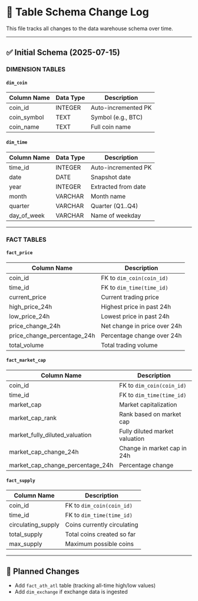 # 📄 Table Schema Change Log

This file tracks all changes to the data warehouse schema over time.

---

## ✅ Initial Schema (2025-07-15)

### DIMENSION TABLES

#### `dim_coin`
| Column Name  | Data Type | Description          |
|--------------|------------|----------------------|
| coin_id      | INTEGER    | Auto-incremented PK  |
| coin_symbol  | TEXT       | Symbol (e.g., BTC)   |
| coin_name    | TEXT       | Full coin name       |

#### `dim_time`
| Column Name  | Data Type | Description          |
|--------------|------------|----------------------|
| time_id      | INTEGER    | Auto-incremented PK  |
| date         | DATE       | Snapshot date        |
| year         | INTEGER    | Extracted from date  |
| month        | VARCHAR    | Month name           |
| quarter      | VARCHAR    | Quarter (Q1..Q4)     |
| day_of_week  | VARCHAR    | Name of weekday      |

---

### FACT TABLES

#### `fact_price`
| Column Name                | Description                          |
|---------------------------|--------------------------------------|
| coin_id             | FK to `dim_coin(coin_id)`            |
| time_id             | FK to `dim_time(time_id)`            |
| current_price             | Current trading price                |
| high_price_24h            | Highest price in past 24h            |
| low_price_24h             | Lowest price in past 24h             |
| price_change_24h          | Net change in price over 24h         |
| price_change_percentage_24h | Percentage change over 24h        |
| total_volume              | Total trading volume                 |

#### `fact_market_cap`
| Column Name                   | Description                        |
|------------------------------|------------------------------------|
| coin_id               | FK to `dim_coin(coin_id)`          |
| time_id               | FK to `dim_time(time_id)`          |
| market_cap                   | Market capitalization              |
| market_cap_rank              | Rank based on market cap           |
| market_fully_diluted_valuation | Fully diluted market valuation  |
| market_cap_change_24h        | Change in market cap in 24h        |
| market_cap_change_percentage_24h | Percentage change             |

#### `fact_supply`
| Column Name        | Description                                |
|--------------------|--------------------------------------------|
| coin_id     | FK to `dim_coin(coin_id)`                  |
| time_id     | FK to `dim_time(time_id)`                  |
| circulating_supply | Coins currently circulating                |
| total_supply       | Total coins created so far                 |
| max_supply         | Maximum possible coins                     |

---

## 🔄 Planned Changes

- Add `fact_ath_atl` table (tracking all-time high/low values)
- Add `dim_exchange` if exchange data is ingested